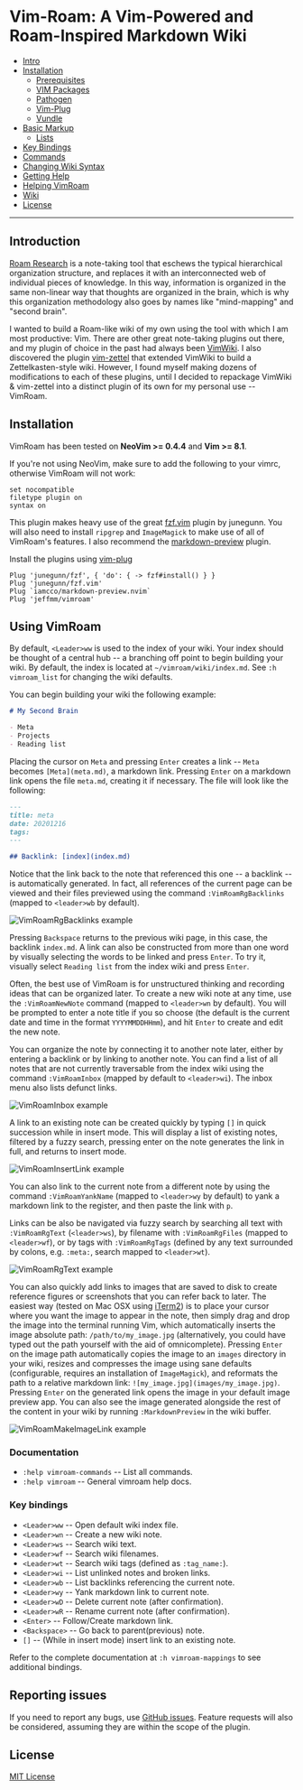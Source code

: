 # Vim-Roam: A Vim-Powered and Roam-Inspired Markdown Wiki

- [Intro](#introduction)
- [Installation](#installation)
  - [Prerequisites](#prerequisites)
  - [VIM Packages](#installation-using-vim-packages-since-vim-741528)
  - [Pathogen](#installation-using-pathogen)
  - [Vim-Plug](#installation-using-vim-plug)
  - [Vundle](#installation-using-vundle)
- [Basic Markup](#basic-markup)
  - [Lists](#lists)
- [Key Bindings](#key-bindings)
- [Commands](#commands)
- [Changing Wiki Syntax](#changing-wiki-syntax)
- [Getting Help](#getting-help)
- [Helping VimRoam](#helping-vimroam)
- [Wiki](https://github.com/jeffmm/vimroam/wiki)
- [License](#license)

---

## Introduction

[Roam Research](https://roamresearch.com/) is a note-taking tool that eschews the typical hierarchical organization structure, and replaces it with an interconnected web of individual pieces of knowledge. In this way, information is organized in the same non-linear way that thoughts are organized in the brain, which is why this organization methodology also goes by names like "mind-mapping" and "second brain".

I wanted to build a Roam-like wiki of my own using the tool with which I am most productive: Vim. There are other great note-taking plugins out there, and my plugin of choice in the past had always been [VimWiki](https://github.com/vimwiki/vimwiki). I also discovered the plugin [vim-zettel](https://github.com/michal-h21/vim-zettel) that extended VimWiki to build a Zettelkasten-style wiki. However, I found myself making dozens of modifications to each of these plugins, until I decided to repackage VimWiki & vim-zettel into a distinct plugin of its own for my personal use -- VimRoam.

## Installation

VimRoam has been tested on **NeoVim >= 0.4.4** and **Vim >= 8.1**.

If you're not using NeoVim, make sure to add the following to your vimrc, otherwise VimRoam will not work:

```vim
set nocompatible
filetype plugin on
syntax on
```

This plugin makes heavy use of the great [fzf.vim](https://github.com/junegunn/fzf.vim) plugin by junegunn. You will also need to install `ripgrep` and `ImageMagick` to make use of all of VimRoam's features. I also recommend the [markdown-preview](https://github.com/iamcco/markdown-preview.nvim) plugin.

Install the plugins using [vim-plug](https://github.com/junegunn/vim-plug)

```vim
Plug 'junegunn/fzf', { 'do': { -> fzf#install() } }
Plug 'junegunn/fzf.vim'
Plug `iamcco/markdown-preview.nvim`
Plug 'jeffmm/vimroam'
```

## Using VimRoam

By default, `<Leader>ww` is used to the index of your wiki. Your index should be thought of a central hub -- a branching off point to begin building your wiki. By default, the index is located at `~/vimroam/wiki/index.md`. See `:h vimroam_list` for changing the wiki defaults.

You can begin building your wiki the following example:

```markdown
# My Second Brain

- Meta
- Projects
- Reading list
```

Placing the cursor on `Meta` and pressing `Enter` creates a link -- `Meta` becomes `[Meta](meta.md)`, a markdown link. Pressing `Enter` on a markdown link opens the file `meta.md`, creating it if necessary. The file will look like the following:

```markdown
---
title: meta
date: 20201216
tags:
---

## Backlink: [index](index.md)
```

Notice that the link back to the note that referenced this one -- a backlink -- is automatically generated. In fact, all references of the current page can be viewed and their files previewed using the command `:VimRoamRgBacklinks` (mapped to `<leader>wb` by default).

![VimRoamRgBacklinks example](images/VimRoamRgBacklinks.png)

Pressing `Backspace` returns to the previous wiki page, in this case, the backlink `index.md`. A link can also be constructed from more than one word by visually selecting the words to be linked and press `Enter`. To try it, visually select `Reading list` from the index wiki and press `Enter`.

Often, the best use of VimRoam is for unstructured thinking and recording ideas that can be organized later. To create a new wiki note at any time, use the `:VimRoamNewNote` command (mapped to `<leader>wn` by default). You will be prompted to enter a note title if you so choose (the default is the current date and time in the format `YYYYMMDDHHmm`), and hit `Enter` to create and edit the new note.

You can organize the note by connecting it to another note later, either by entering a backlink or by linking to another note. You can find a list of all notes that are not currently traversable from the index wiki using the command `:VimRoamInbox` (mapped by default to `<leader>wi`). The inbox menu also lists defunct links.

![VimRoamInbox example](images/VimRoamInbox.png)

A link to an existing note can be created quickly by typing `[]` in quick succession while in insert mode. This will display a list of existing notes, filtered by a fuzzy search, pressing enter on the note generates the link in full, and returns to insert mode.

![VimRoamInsertLink example](images/VimRoamInsertLink.png)

You can also link to the current note from a different note by using the command `:VimRoamYankName` (mapped to `<leader>wy` by default) to yank a markdown link to the register, and then paste the link with `p`.

Links can be also be navigated via fuzzy search by searching all text with `:VimRoamRgText` (`<leader>ws`), by filename with `:VimRoamRgFiles` (mapped to `<leader>wf`), or by tags with `:VimRoamRgTags` (defined by any text surrounded by colons, e.g. `:meta:`, search mapped to `<leader>wt`).

![VimRoamRgText example](images/VimRoamRgText.png)

You can also quickly add links to images that are saved to disk to create reference figures or screenshots that you can refer back to later. The easiest way (tested on Mac OSX using [iTerm2](https://iterm2.com/)) is to place your cursor where you want the image to appear in the note, then simply drag and drop the image into the terminal running Vim, which automatically inserts the image absolute path: `/path/to/my_image.jpg` (alternatively, you could have typed out the path yourself with the aid of omnicomplete). Pressing `Enter` on the image path automatically copies the image to an `images` directory in your wiki, resizes and compresses the image using sane defaults (configurable, requires an installation of `ImageMagick`), and reformats the path to a relative markdown link: `![my_image.jpg](images/my_image.jpg)`. Pressing `Enter` on the generated link opens the image in your default image preview app. You can also see the image generated alongside the rest of the content in your wiki by running `:MarkdownPreview` in the wiki buffer.

![VimRoamMakeImageLink example](images/VimRoamMakeImageLink.png)

### Documentation

- `:help vimroam-commands` -- List all commands.
- `:help vimroam` -- General vimroam help docs.

### Key bindings

- `<Leader>ww` -- Open default wiki index file.
- `<Leader>wn` -- Create a new wiki note.
- `<Leader>ws` -- Search wiki text.
- `<Leader>wf` -- Search wiki filenames.
- `<Leader>wt` -- Search wiki tags (defined as `:tag_name:`).
- `<Leader>wi` -- List unlinked notes and broken links.
- `<Leader>wb` -- List backlinks referencing the current note.
- `<Leader>wy` -- Yank markdown link to current note.
- `<Leader>wD` -- Delete current note (after confirmation).
- `<Leader>wR` -- Rename current note (after confirmation).
- `<Enter>` -- Follow/Create markdown link.
- `<Backspace>` -- Go back to parent(previous) note.
- `[]` -- (While in insert mode) insert link to an existing note.

Refer to the complete documentation at `:h vimroam-mappings` to see additional bindings.

## Reporting issues

If you need to report any bugs, use [GitHub issues](https://github.com/jeffmm/vimroam/issues). Feature requests will also be considered, assuming they are within the scope of the plugin.

## License

[MIT License](LICENSE.md)
